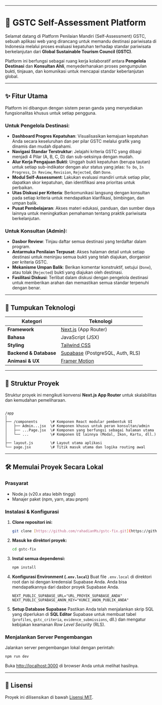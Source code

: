 
-----
# 🌿 GSTC Self-Assessment Platform

Selamat datang di Platform Penilaian Mandiri (Self-Assessment) GSTC, sebuah aplikasi web yang dirancang untuk memandu destinasi pariwisata di Indonesia melalui proses evaluasi kepatuhan terhadap standar pariwisata berkelanjutan dari **Global Sustainable Tourism Council (GSTC)**.

Platform ini berfungsi sebagai ruang kerja kolaboratif antara **Pengelola Destinasi** dan **Konsultan Ahli**, menyederhanakan proses pengumpulan bukti, tinjauan, dan komunikasi untuk mencapai standar keberlanjutan global.

---

## ✨ Fitur Utama

Platform ini dibangun dengan sistem peran ganda yang menyediakan fungsionalitas khusus untuk setiap pengguna.

### Untuk Pengelola Destinasi:

* **Dashboard Progres Kepatuhan**: Visualisasikan kemajuan kepatuhan Anda secara keseluruhan dan per pilar GSTC melalui grafik yang dinamis dan mudah dipahami.
* **Navigasi Standar Terstruktur**: Jelajahi kriteria GSTC yang dibagi menjadi 4 Pilar (A, B, C, D) dan sub-seksinya dengan mudah.
* **Alur Kerja Pengajuan Bukti**: Unggah bukti kepatuhan (berupa tautan) untuk setiap sub-indikator dengan alur status yang jelas: `To Do`, `In Progress`, `In Review`, `Revision`, `Rejected`, dan `Done`.
* **Modul Self-Assessment**: Lakukan evaluasi mandiri untuk setiap pilar, dapatkan skor kepatuhan, dan identifikasi area prioritas untuk perbaikan.
* **Utas Diskusi per Kriteria**: Berkomunikasi langsung dengan konsultan pada setiap kriteria untuk mendapatkan klarifikasi, bimbingan, dan umpan balik.
* **Pusat Pembelajaran**: Akses materi edukasi, panduan, dan sumber daya lainnya untuk meningkatkan pemahaman tentang praktik pariwisata berkelanjutan.

### Untuk Konsultan (Admin):

* **Dasbor Review**: Tinjau daftar semua destinasi yang terdaftar dalam program.
* **Antarmuka Penilaian Terpusat**: Akses halaman detail untuk setiap destinasi untuk meninjau semua bukti yang telah diajukan, diorganisir per kriteria GSTC.
* **Mekanisme Umpan Balik**: Berikan komentar konstruktif, setujui (`Done`), atau tolak (`Rejected`) bukti yang diajukan oleh destinasi.
* **Fasilitasi Diskusi**: Terlibat dalam diskusi dengan pengelola destinasi untuk memberikan arahan dan memastikan semua standar terpenuhi dengan benar.

---

## 🚀 Tumpukan Teknologi

| Kategori | Teknologi |
|-----------|------------|
| **Framework** | [Next.js](https://nextjs.org/) (App Router) |
| **Bahasa** | JavaScript (JSX) |
| **Styling** | [Tailwind CSS](https://tailwindcss.com/) |
| **Backend & Database** | [Supabase](https://supabase.io/) (PostgreSQL, Auth, RLS) |
| **Animasi & UX** | [Framer Motion](https://www.framer.com/motion/) |

---

## 📂 Struktur Proyek

Struktur proyek ini mengikuti konvensi **Next.js App Router** untuk skalabilitas dan kemudahan pemeliharaan.

```

/app
│
├── /components      \# Komponen React modular pembentuk UI
│   ├── Admin...jsx  \# Komponen khusus untuk peran konsultan/admin
│   ├── ...Page.jsx  \# Komponen yang berfungsi sebagai halaman utama
│   └── ...          \# Komponen UI lainnya (Modal, Ikon, Kartu, dll.)
│
├── layout.js        \# Layout utama aplikasi
└── page.jsx         \# Titik masuk utama dan logika routing awal

````

---

## 🛠️ Memulai Proyek Secara Lokal

### Prasyarat

* Node.js (v20.x atau lebih tinggi)
* Manajer paket (npm, yarn, atau pnpm)

### Instalasi & Konfigurasi

1.  **Clone repositori ini:**
    ```bash
    git clone [https://github.com/rahadianMs/gstc-fix.git](https://github.com/rahadianMs/gstc-fix.git)
    ```

2.  **Masuk ke direktori proyek:**
    ```bash
    cd gstc-fix
    ```

3.  **Instal semua dependensi:**
    ```bash
    npm install
    ```

4.  **Konfigurasi Environment (`.env.local`)**
    Buat file `.env.local` di direktori root dan isi dengan kredensial Supabase Anda. Anda bisa mendapatkannya dari dasbor proyek Supabase Anda.
    ```env
    NEXT_PUBLIC_SUPABASE_URL="URL_PROYEK_SUPABASE_ANDA"
    NEXT_PUBLIC_SUPABASE_ANON_KEY="KUNCI_ANON_PUBLIK_ANDA"
    ```

5.  **Setup Database Supabase**
    Pastikan Anda telah menjalankan skrip SQL yang diperlukan di **SQL Editor** Supabase untuk membuat tabel (`profiles`, `gstc_criteria`, `evidence_submissions`, dll.) dan mengatur kebijakan keamanan *Row Level Security* (RLS).

### Menjalankan Server Pengembangan

Jalankan server pengembangan lokal dengan perintah:

```bash
npm run dev
````

Buka [http://localhost:3000](https://www.google.com/search?q=http://localhost:3000) di browser Anda untuk melihat hasilnya.

-----

## 📄 Lisensi

Proyek ini dilisensikan di bawah [Lisensi MIT](https://choosealicense.com/licenses/mit/).